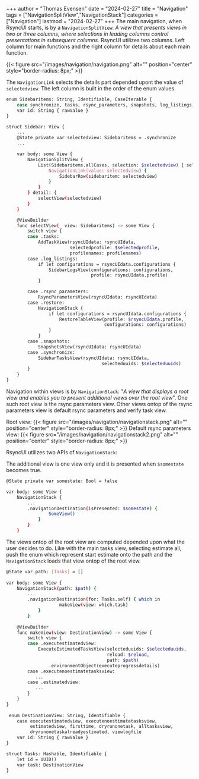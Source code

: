 +++
author = "Thomas Evensen"
date = "2024-02-27"
title =  "Navigation"
tags = ["NavigationSplitView","NavigationStack"]
categories = ["Navigation"]
lastmod = "2024-02-27"
+++
The main navigation, when RsyncUI starts, is by a `NavigationSplitView`: *A view that presents views in two or three columns, where selections in leading columns control presentations in subsequent columns.* RsyncUI utilizes two columns. Left column for main functions and the right column for details about each main function. 

{{< figure src="/images/navigation/navigation.png" alt="" position="center" style="border-radius: 8px;" >}}


The `NavigationLink` selects the details part depended upont the value of `selectedview`.  The left column is built in the order of the enum values. 

```bash
enum Sidebaritems: String, Identifiable, CaseIterable {
    case synchronize, tasks, rsync_parameters, snapshots, log_listings, restore
    var id: String { rawValue }
}

struct Sidebar: View {
    ...
    @State private var selectedview: Sidebaritems = .synchronize
    ...

    var body: some View {
        NavigationSplitView {
            List(Sidebaritems.allCases, selection: $selectedview) { selectedview in
                NavigationLink(value: selectedview) {
                    SidebarRow(sidebaritem: selectedview)
                }
            }
        } detail: {
            selectView(selectedview)
        }
    }

    @ViewBuilder
    func selectView(_ view: Sidebaritems) -> some View {
        switch view {
        case .tasks:
            AddTaskView(rsyncUIdata: rsyncUIdata,
                        selectedprofile: $selectedprofile,
                        profilenames: profilenames)
        case .log_listings:
            if let configurations = rsyncUIdata.configurations {
                SidebarLogsView(configurations: configurations,
                                profile: rsyncUIdata.profile)
            }

        case .rsync_parameters:
            RsyncParametersView(rsyncUIdata: rsyncUIdata)
        case .restore:
            NavigationStack {
                if let configurations = rsyncUIdata.configurations {
                    RestoreTableView(profile: $rsyncUIdata.profile,
                                     configurations: configurations)
                }
            }
        case .snapshots:
            SnapshotsView(rsyncUIdata: rsyncUIdata)
        case .synchronize:
            SidebarTasksView(rsyncUIdata: rsyncUIdata, 
                                    selecteduuids: $selecteduuids)
        }
    }
}
```
Navigation within views is by `NavigationStack`: "*A view that displays a root view and enables you to present additional views over the root view*".  One such root view is the rsync parameters view. Other views ontop of the rsync parameters view is default rsync parameters and verify task view. 

Root view:
{{< figure src="/images/navigation/navigationstack.png" alt="" position="center" style="border-radius: 8px;" >}}
Default rsync parameters view:
{{< figure src="/images/navigation/navigationstack2.png" alt="" position="center" style="border-radius: 8px;" >}}


RsyncUI utilizes two APIs of  `NavigationStack`:

The additional view is one view only and it is presented when `$somestate` becomes true.

```bash
@State private var somestate: Bool = false

var body: some View {
 	NavigationStack {
 		...
 		.navigationDestination(isPresented: $somestate) {
                SomeView()
            }
        }
    }
```

The views ontop of the root view are computed depended upon what the user decides to do. Like with the main tasks view, selecting estimate all, push the enum which represent start estimate onto the path and the `NavigationStack` loads that view ontop of the root view.

```bash
@State var path: [Tasks] = []
 
var body: some View {
	NavigationStack(path: $path) {
		...
		.navigationDestination(for: Tasks.self) { which in
                    makeView(view: which.task)
            }
        }
        
    @ViewBuilder
    func makeView(view: DestinationView) -> some View {
        switch view {
        case .executestimatedview:
            ExecuteEstimatedTasksView(selecteduuids: $selecteduuids,
                                      reload: $reload,
                                      path: $path)
                .environmentObject(executeprogressdetails)
        case .executenoestimatetasksview:
           ...
        case .estimatedview:
           ...
        }
    }
}
 
 enum DestinationView: String, Identifiable {
    case executestimatedview, executenoestimatetasksview,
         estimatedview, firsttime, dryrunonetask, alltasksview,
         dryrunonetaskalreadyestimated, viewlogfile
    var id: String { rawValue }
}

struct Tasks: Hashable, Identifiable {
    let id = UUID()
    var task: DestinationView
}
```
